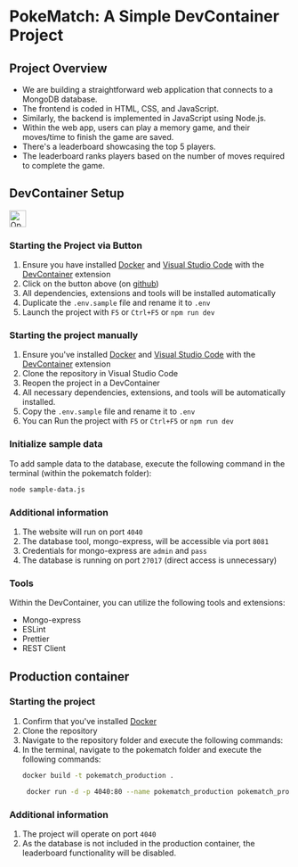 # PokeMatch: A Simple DevContainer Project

## Project Overview

- We are building a straightforward web     application that connects to a MongoDB database.
- The frontend is coded in HTML, CSS, and JavaScript.
- Similarly, the backend is implemented in JavaScript       using      Node.js.
- Within the web app, users can play a memory game, and their   moves/time to finish the game are saved.
- There's a leaderboard showcasing the top 5 players.
- The leaderboard ranks players based on the number of moves required to complete the game.

## DevContainer Setup


<a href="https://vscode.dev/redirect?url=vscode://ms-vscode-remote.remote-containers/cloneInVolume?url=https://github.com/lorenzboss/pokematch.git">
  <img 
    src="https://img.shields.io/badge/Open_in-DevContainer-blue?logo=visual-studio-code" 
    alt="Open in DevContainer" 
    height="30"
  >
</a>

### Starting the Project via Button

1. Ensure you have installed [Docker](https://www.docker.com/get-started) and [Visual Studio Code](https://code.visualstudio.com/download) with the [DevContainer](https://marketplace.visualstudio.com/items?itemName=ms-vscode-remote.remote-containers) extension
2. Click on the button above (on [github](https://github.com/leandroaebi/pokematch))
3. All dependencies, extensions and tools will be installed automatically
4. Duplicate the `.env.sample` file and rename it to `.env`
5. Launch the project with `F5` or `Ctrl+F5` or `npm run dev`

### Starting the project manually

1. Ensure you've installed [Docker](https://www.docker.com/get-started) and [Visual Studio Code](https://code.visualstudio.com/download) with the [DevContainer](https://marketplace.visualstudio.com/items?itemName=ms-vscode-remote.remote-containers) extension
2. Clone the repository in Visual Studio Code
3. Reopen the project in a DevContainer
4. All necessary dependencies, extensions, and tools will be automatically installed.
5. Copy the `.env.sample` file and rename it to `.env`
6. You can Run the project with `F5` or `Ctrl+F5` or `npm run dev`

### Initialize sample data

To add sample data to the database, execute the following command in the terminal (within the pokematch folder):

```bash
node sample-data.js
```

### Additional information

1. The website will run on port `4040`
2. The database tool, mongo-express, will be accessible via port `8081`
3. Credentials for mongo-express are `admin` and `pass`
4. The database is running on port `27017` (direct access is unnecessary)

### Tools

Within the DevContainer, you can utilize the following tools and extensions:

- Mongo-express
- ESLint
- Prettier
- REST Client

## Production container

### Starting the project

1. Confirm that you've installed [Docker](https://www.docker.com/get-started)
2. Clone the repository
3. Navigate to the repository folder and execute the following commands:
4. In the terminal, navigate to the pokematch folder and execute the following commands:
   ```bash
   docker build -t pokematch_production .
   ```
   ```bash
    docker run -d -p 4040:80 --name pokematch_production pokematch_production
   ```

### Additional information
1. The project will operate on port `4040`
2. As the database is not included in the production container, the leaderboard functionality will be disabled.










